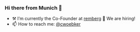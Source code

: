 ### Hi there from Munich 👋 

- ⚒ I’m currently the Co-Founder at [remberg](https://github.com/rembergtech) 🐻 We are hiring! 
- 📫 How to reach me: [@cwoebker](https://twitter.com/cwoebker)

<!--
**cwoebker/cwoebker** is a ✨ _special_ ✨ repository because its `README.md` (this file) appears on your GitHub profile.

Here are some ideas to get you started:

- 🔭 I’m currently working on ...
- 🌱 I’m currently learning ...
- 👯 I’m looking to collaborate on ...
- 🤔 I’m looking for help with ...
- 💬 Ask me about ...
- 📫 How to reach me: ...
- 😄 Pronouns: ...
- ⚡ Fun fact: ...
-->

